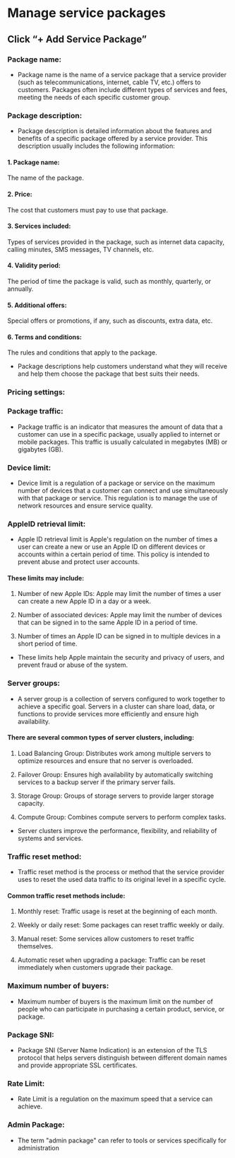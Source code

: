 # Manage service packages

## Click “+ Add Service Package”

### Package name:
- Package name is the name of a service package that a service provider (such as telecommunications, internet, cable TV, etc.) offers to customers. Packages often include different types of services and fees, meeting the needs of each specific customer group.

### Package description:
- Package description is detailed information about the features and benefits of a specific package offered by a service provider. This description usually includes the following information:

#### 1. Package name:
The name of the package.

#### 2. Price:
The cost that customers must pay to use that package.

#### 3. Services included:
Types of services provided in the package, such as internet data capacity, calling minutes, SMS messages, TV channels, etc.

#### 4. Validity period:
The period of time the package is valid, such as monthly, quarterly, or annually.

#### 5. Additional offers:
Special offers or promotions, if any, such as discounts, extra data, etc.

#### 6. Terms and conditions:
The rules and conditions that apply to the package.

- Package descriptions help customers understand what they will receive and help them choose the package that best suits their needs.

### Pricing settings:

### Package traffic:
- Package traffic is an indicator that measures the amount of data that a customer can use in a specific package, usually applied to internet or mobile packages. This traffic is usually calculated in megabytes (MB) or gigabytes (GB).

### Device limit:
- Device limit is a regulation of a package or service on the maximum number of devices that a customer can connect and use simultaneously with that package or service. This regulation is to manage the use of network resources and ensure service quality.

### AppleID retrieval limit:
- Apple ID retrieval limit is Apple's regulation on the number of times a user can create a new or use an Apple ID on different devices or accounts within a certain period of time. This policy is intended to prevent abuse and protect user accounts.

#### These limits may include:

1. Number of new Apple IDs: Apple may limit the number of times a user can create a new Apple ID in a day or a week.

2. Number of associated devices: Apple may limit the number of devices that can be signed in to the same Apple ID in a period of time.

3. Number of times an Apple ID can be signed in to multiple devices in a short period of time.

- These limits help Apple maintain the security and privacy of users, and prevent fraud or abuse of the system.

### Server groups:
- A server group is a collection of servers configured to work together to achieve a specific goal. Servers in a cluster can share load, data, or functions to provide services more efficiently and ensure high availability.

#### There are several common types of server clusters, including:

1. Load Balancing Group: Distributes work among multiple servers to optimize resources and ensure that no server is overloaded.

2. Failover Group: Ensures high availability by automatically switching services to a backup server if the primary server fails.

3. Storage Group: Groups of storage servers to provide larger storage capacity.

4. Compute Group: Combines compute servers to perform complex tasks.

- Server clusters improve the performance, flexibility, and reliability of systems and services.

### Traffic reset method:
- Traffic reset method is the process or method that the service provider uses to reset the used data traffic to its original level in a specific cycle.

#### Common traffic reset methods include:
1. Monthly reset: Traffic usage is reset at the beginning of each month.

2. Weekly or daily reset: Some packages can reset traffic weekly or daily.

3. Manual reset: Some services allow customers to reset traffic themselves.

4. Automatic reset when upgrading a package: Traffic can be reset immediately when customers upgrade their package.

### Maximum number of buyers:
- Maximum number of buyers is the maximum limit on the number of people who can participate in purchasing a certain product, service, or package.

### Package SNI:
- Package SNI (Server Name Indication) is an extension of the TLS protocol that helps servers distinguish between different domain names and provide appropriate SSL certificates.

### Rate Limit:
- Rate Limit is a regulation on the maximum speed that a service can achieve.

### Admin Package:
- The term "admin package" can refer to tools or services specifically for administration
